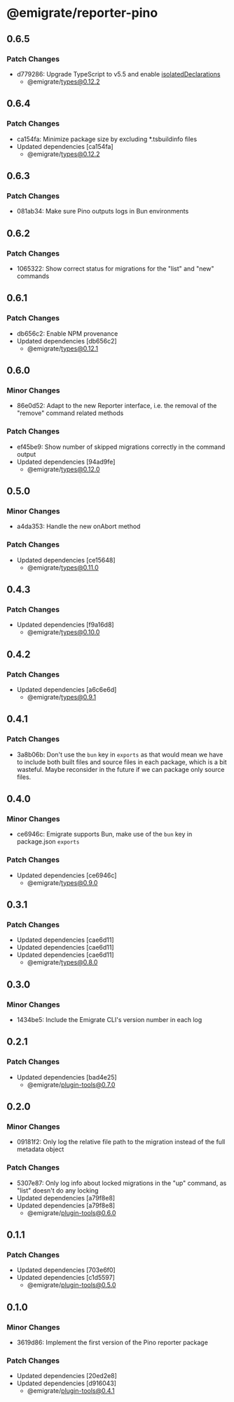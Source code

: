 # @emigrate/reporter-pino

## 0.6.5

### Patch Changes

- d779286: Upgrade TypeScript to v5.5 and enable [isolatedDeclarations](https://devblogs.microsoft.com/typescript/announcing-typescript-5-5/#isolated-declarations)
  - @emigrate/types@0.12.2

## 0.6.4

### Patch Changes

- ca154fa: Minimize package size by excluding \*.tsbuildinfo files
- Updated dependencies [ca154fa]
  - @emigrate/types@0.12.2

## 0.6.3

### Patch Changes

- 081ab34: Make sure Pino outputs logs in Bun environments

## 0.6.2

### Patch Changes

- 1065322: Show correct status for migrations for the "list" and "new" commands

## 0.6.1

### Patch Changes

- db656c2: Enable NPM provenance
- Updated dependencies [db656c2]
  - @emigrate/types@0.12.1

## 0.6.0

### Minor Changes

- 86e0d52: Adapt to the new Reporter interface, i.e. the removal of the "remove" command related methods

### Patch Changes

- ef45be9: Show number of skipped migrations correctly in the command output
- Updated dependencies [94ad9fe]
  - @emigrate/types@0.12.0

## 0.5.0

### Minor Changes

- a4da353: Handle the new onAbort method

### Patch Changes

- Updated dependencies [ce15648]
  - @emigrate/types@0.11.0

## 0.4.3

### Patch Changes

- Updated dependencies [f9a16d8]
  - @emigrate/types@0.10.0

## 0.4.2

### Patch Changes

- Updated dependencies [a6c6e6d]
  - @emigrate/types@0.9.1

## 0.4.1

### Patch Changes

- 3a8b06b: Don't use the `bun` key in `exports` as that would mean we have to include both built files and source files in each package, which is a bit wasteful. Maybe reconsider in the future if we can package only source files.

## 0.4.0

### Minor Changes

- ce6946c: Emigrate supports Bun, make use of the `bun` key in package.json `exports`

### Patch Changes

- Updated dependencies [ce6946c]
  - @emigrate/types@0.9.0

## 0.3.1

### Patch Changes

- Updated dependencies [cae6d11]
- Updated dependencies [cae6d11]
- Updated dependencies [cae6d11]
  - @emigrate/types@0.8.0

## 0.3.0

### Minor Changes

- 1434be5: Include the Emigrate CLI's version number in each log

## 0.2.1

### Patch Changes

- Updated dependencies [bad4e25]
  - @emigrate/plugin-tools@0.7.0

## 0.2.0

### Minor Changes

- 09181f2: Only log the relative file path to the migration instead of the full metadata object

### Patch Changes

- 5307e87: Only log info about locked migrations in the "up" command, as "list" doesn't do any locking
- Updated dependencies [a79f8e8]
- Updated dependencies [a79f8e8]
  - @emigrate/plugin-tools@0.6.0

## 0.1.1

### Patch Changes

- Updated dependencies [703e6f0]
- Updated dependencies [c1d5597]
  - @emigrate/plugin-tools@0.5.0

## 0.1.0

### Minor Changes

- 3619d86: Implement the first version of the Pino reporter package

### Patch Changes

- Updated dependencies [20ed2e8]
- Updated dependencies [d916043]
  - @emigrate/plugin-tools@0.4.1
